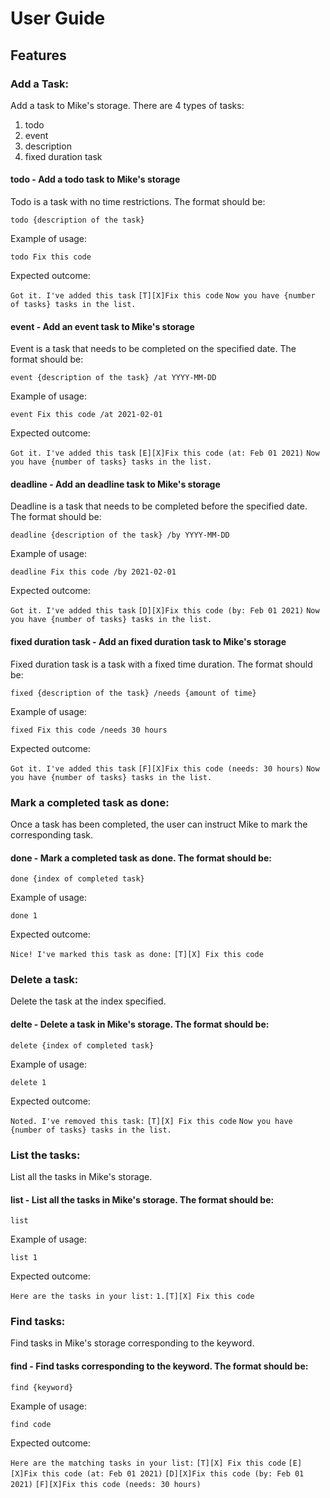 # User Guide

## Features 

### Add a Task:
Add a task to Mike's storage. 
There are 4 types of tasks:
1. todo
2. event
3. description
4. fixed duration task


#### todo - Add a todo task to Mike's storage

Todo is a task with no time restrictions. The format should be:
```
todo {description of the task}
```

Example of usage: 

`todo Fix this code`

Expected outcome:

`Got it. I've added this task`
`[T][X]Fix this code`
`Now you have {number of tasks} tasks in the list.`


#### event - Add an event task to Mike's storage

Event is a task that needs to be completed on the specified date. The format should be:
```
event {description of the task} /at YYYY-MM-DD
```

Example of usage: 

`event Fix this code /at 2021-02-01`

Expected outcome:

`Got it. I've added this task`
`[E][X]Fix this code (at: Feb 01 2021)`
`Now you have {number of tasks} tasks in the list.`

#### deadline - Add an deadline task to Mike's storage

Deadline is a task that needs to be completed before the specified date. The format should be:
```
deadline {description of the task} /by YYYY-MM-DD
```

Example of usage: 

`deadline Fix this code /by 2021-02-01`

Expected outcome:

`Got it. I've added this task`
`[D][X]Fix this code (by: Feb 01 2021)`
`Now you have {number of tasks} tasks in the list.`

#### fixed duration task - Add an fixed duration task to Mike's storage

Fixed duration task is a task with a fixed time duration. The format should be:
```
fixed {description of the task} /needs {amount of time}
```

Example of usage: 

`fixed Fix this code /needs 30 hours`

Expected outcome:

`Got it. I've added this task`
`[F][X]Fix this code (needs: 30 hours)`
`Now you have {number of tasks} tasks in the list.`

### Mark a completed task as done:
Once a task has been completed, the user can instruct Mike to mark the corresponding task.
#### done - Mark a completed task as done. The format should be:
```
done {index of completed task}
```

Example of usage: 

`done 1`

Expected outcome:

`Nice! I've marked this task as done:`
`[T][X] Fix this code`

### Delete a task:
Delete the task at the index specified.
#### delte - Delete a task in Mike's storage. The format should be:
```
delete {index of completed task}
```

Example of usage: 

`delete 1`

Expected outcome:

`Noted. I've removed this task:`
`[T][X] Fix this code`
`Now you have {number of tasks} tasks in the list.`

### List the tasks:
List all the tasks in Mike's storage.
#### list - List all the tasks in Mike's storage. The format should be:
```
list
```

Example of usage: 

`list 1`

Expected outcome:

`Here are the tasks in your list:`
`1.[T][X] Fix this code`

### Find tasks:
Find tasks in Mike's storage corresponding to the keyword.
#### find - Find tasks corresponding to the keyword. The format should be:
```
find {keyword}
```

Example of usage: 

`find code`

Expected outcome:

  `Here are the matching tasks in your list:`
`[T][X] Fix this code` 
`[E][X]Fix this code (at: Feb 01 2021)`
`[D][X]Fix this code (by: Feb 01 2021)`
`[F][X]Fix this code (needs: 30 hours)`

